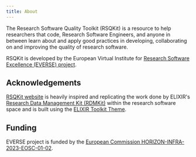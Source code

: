 ```yaml
---
title: About
---
```


The Research Software Quality Toolkit (RSQKit) is a resource to help researchers that code, Research Software Engineers, and anyone in between learn about and apply good practices in developing, collaborating on and improving the quality of research software.

RSQKit is developed by the European Virtual Institute for [Research Software Excellence (EVERSE) project](https://everse.software/).

## Acknowledgements

[RSQKit website](http://everse.software/RSQKit/) is heavily inspired and replicating the work done by ELIXIR's [Research Data Management Kit (RDMKit)](https://rdmkit.elixir-europe.org/) within the research software space and is built using the [ELIXIR Toolkit Theme](https://elixir-belgium.github.io/elixir-toolkit-theme/).

## Funding
EVERSE project is funded by the [European Commission HORIZON-INFRA-2023-EOSC-01-02](https://ec.europa.eu/info/funding-tenders/opportunities/portal/screen/opportunities/topic-details/horizon-infra-2023-eosc-01-02).
